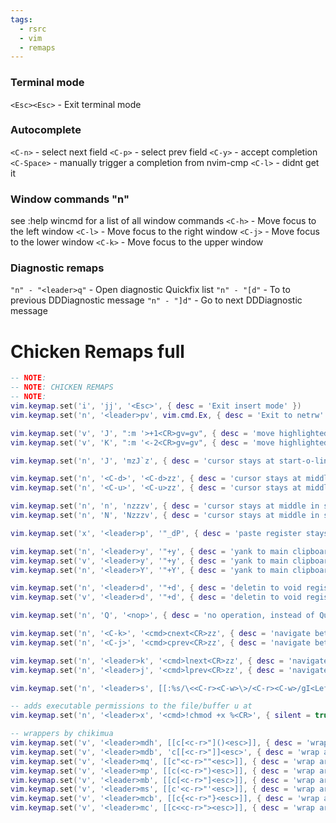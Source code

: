 ```yaml
---
tags:
  - rsrc
  - vim
  - remaps
---
```

### Terminal mode
`<Esc><Esc>` - Exit terminal mode

### Autocomplete
`<C-n>` - select next field
`<C-p>` - select prev field
`<C-y>` - accept completion
`<C-Space>` - manually trigger a completion from nvim-cmp
`<C-l>` - didnt get it

### Window commands "n"
see :help wincmd for a list of all window commands
`<C-h>` - Move focus to the left window
`<C-l>` - Move focus to the right window
`<C-j>` - Move focus to the lower window
`<C-k>` - Move focus to the upper window

### Diagnostic remaps
`"n" - "<leader>q"` - Open diagnostic Quickfix list
`"n" - "[d"` - To to previous DDDiagnostic message
`"n" - "]d"` - Go to next DDDiagnostic message

# Chicken Remaps full

```lua
-- NOTE:
-- NOTE: CHICKEN REMAPS
-- NOTE:
vim.keymap.set('i', 'jj', '<Esc>', { desc = 'Exit insert mode' })
vim.keymap.set('n', '<leader>pv', vim.cmd.Ex, { desc = 'Exit to netrw' })

vim.keymap.set('v', 'J', ":m '>+1<CR>gv=gv", { desc = 'move highlighted up' })
vim.keymap.set('v', 'K', ":m '<-2<CR>gv=gv", { desc = 'move highlighted down' })

vim.keymap.set('n', 'J', 'mzJ`z', { desc = 'cursor stays at start-o-line' })

vim.keymap.set('n', '<C-d>', '<C-d>zz', { desc = 'cursor stays at middle in half page jumpin' })
vim.keymap.set('n', '<C-u>', '<C-u>zz', { desc = 'cursor stays at middle in half page jumpin' })

vim.keymap.set('n', 'n', 'nzzzv', { desc = 'cursor stays at middle in search' })
vim.keymap.set('n', 'N', 'Nzzzv', { desc = 'cursor stays at middle in search' })

vim.keymap.set('x', '<leader>p', '"_dP', { desc = 'paste register stays same' })

vim.keymap.set('n', '<leader>y', '"+y', { desc = 'yank to main clipboard' })
vim.keymap.set('v', '<leader>y', '"+y', { desc = 'yank to main clipboard' })
vim.keymap.set('n', '<leader>Y', '"+Y', { desc = 'yank to main clipboard' })

vim.keymap.set('n', '<leader>d', '"+d', { desc = 'deletin to void register' })
vim.keymap.set('v', '<leader>d', '"+d', { desc = 'deletin to void register' })

vim.keymap.set('n', 'Q', '<nop>', { desc = 'no operation, instead of Quittin' })

vim.keymap.set('n', '<C-k>', '<cmd>cnext<CR>zz', { desc = 'navigate between quickfix items' })
vim.keymap.set('n', '<C-j>', '<cmd>cprev<CR>zz', { desc = 'navigate between quickfix items' })

vim.keymap.set('n', '<leader>k', '<cmd>lnext<CR>zz', { desc = 'navigate between location list items' })
vim.keymap.set('n', '<leader>j', '<cmd>lprev<CR>zz', { desc = 'navigate between location list items' })

vim.keymap.set('n', '<leader>s', [[:%s/\<<C-r><C-w>\>/<C-r><C-w>/gI<Left><Left><Left>]], { desc = 'replace word under cursor in all file' })

-- adds executable permissions to the file/buffer u at
vim.keymap.set('n', '<leader>x', '<cmd>!chmod +x %<CR>', { silent = true })

-- wrappers by chikimua
vim.keymap.set('v', '<leader>mdh', [[c[<c-r>"]()<esc>]], { desc = 'wrap around md hyper []()' })
vim.keymap.set('v', '<leader>mdb', 'c[[<c-r>"]]<esc>', { desc = 'wrap around md link' })
vim.keymap.set('v', '<leader>mq', [[c"<c-r>""<esc>]], { desc = 'wrap around double quotes' })
vim.keymap.set('v', '<leader>mp', [[c(<c-r>")<esc>]], { desc = 'wrap around parenthesis' })
vim.keymap.set('v', '<leader>mb', [[c[<c-r>"]<esc>]], { desc = 'wrap around brackets' })
vim.keymap.set('v', '<leader>ms', [[c'<c-r>"'<esc>]], { desc = 'wrap around single quotes' })
vim.keymap.set('v', '<leader>mcb', [[c{<c-r>"}<esc>]], { desc = 'wrap around curly brackets' })
vim.keymap.set('v', '<leader>mc', [[c<<c-r>"><esc>]], { desc = 'wrap around carrots' })
```
